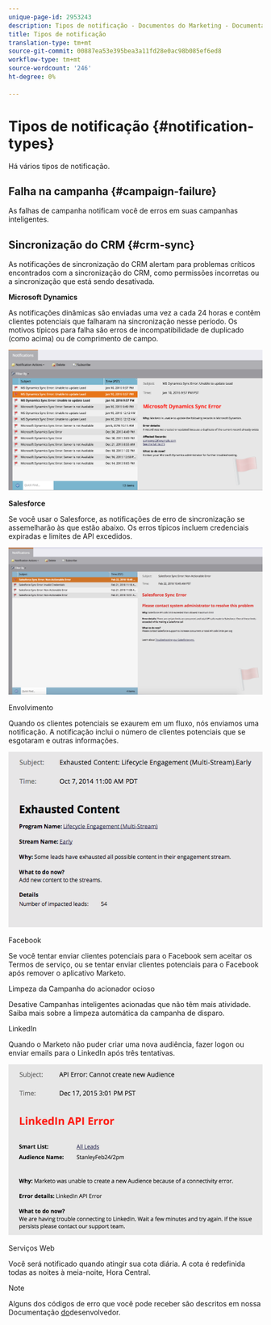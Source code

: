 ```yaml
---
unique-page-id: 2953243
description: Tipos de notificação - Documentos do Marketing - Documentação do produto
title: Tipos de notificação
translation-type: tm+mt
source-git-commit: 00887ea53e395bea3a11fd28e0ac98b085ef6ed8
workflow-type: tm+mt
source-wordcount: '246'
ht-degree: 0%

---
```



# Tipos de notificação {#notification-types}

Há vários tipos de notificação.

## Falha na campanha  {#campaign-failure}

As falhas de campanha notificam você de erros em suas campanhas inteligentes.

## Sincronização do CRM {#crm-sync}

As notificações de sincronização do CRM alertam para problemas críticos encontrados com a sincronização do CRM, como permissões incorretas ou a sincronização que está sendo desativada.

**Microsoft Dynamics**

As notificações dinâmicas são enviadas uma vez a cada 24 horas e contêm clientes potenciais que falharam na sincronização nesse período. Os motivos típicos para falha são erros de incompatibilidade de duplicado (como acima) ou de comprimento de campo.

![](assets/image2016-1-20-11-3a19-3a58.png)

**Salesforce**

Se você usar o Salesforce, as notificações de erro de sincronização se assemelharão às que estão abaixo. Os erros típicos incluem credenciais expiradas e limites de API excedidos.

![](assets/salesforcesyncerror.png)

Envolvimento

Quando os clientes potenciais se exaurem em um fluxo, nós enviamos uma notificação.  A notificação inclui o número de clientes potenciais que se esgotaram e outras informações.

![](assets/image2014-10-14-10-3a57-3a9.png)

Facebook

Se você tentar enviar clientes potenciais para o Facebook sem aceitar os Termos de serviço, ou se tentar enviar clientes potenciais para o Facebook após remover o aplicativo Marketo.

Limpeza da Campanha do acionador ocioso

Desative Campanhas inteligentes acionadas que não têm mais atividade. Saiba mais sobre a limpeza [](../../../../product-docs/core-marketo-concepts/smart-campaigns/using-smart-campaigns/automatic-trigger-campaign-cleanup.md)automática da campanha de disparo.

LinkedIn

Quando o Marketo não puder criar uma nova audiência, fazer logon ou enviar emails para o LinkedIn após três tentativas.

![](assets/linkedin.png)

Serviços Web

Você será notificado quando atingir sua cota diária. A cota é redefinida todas as noites à meia-noite, Hora Central.

>[!NOTE]
>
>Alguns dos códigos de erro que você pode receber são descritos em nossa Documentação [do](http://developers.marketo.com/rest-api/error-codes/#response_level_error_codes)desenvolvedor.

